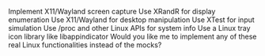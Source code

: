 Implement X11/Wayland screen capture
Use XRandR for display enumeration
Use X11/Wayland for desktop manipulation
Use XTest for input simulation
Use /proc and other Linux APIs for system info
Use a Linux tray icon library like libappindicator
Would you like me to implement any of these real Linux functionalities instead of the mocks?